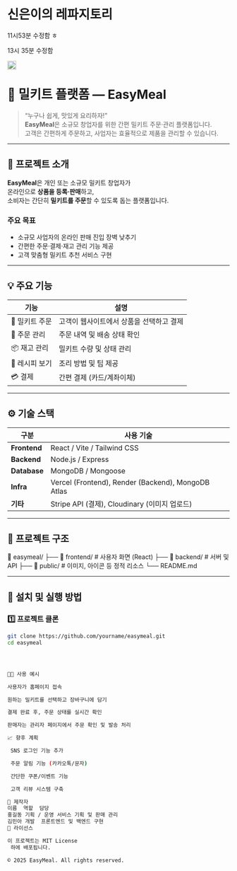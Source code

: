 # 신은이의 레파지토리

11시53분 수정함 ㅎ

13시 35분 수정함 <br />

 <a href="[https://www.notion.so/kimphysicsman/PROFILE-6bf254d419af4910b776c111efb371e4](https://github.com/9youn3-sys/9youn3-sys.github.io)"> <img src="https://img.shields.io/badge/-Profile-8AC926?style=for-the-badge" height="20px" style="margin-bottom: -5px" /> </a>

# 🥗 밀키트 플랫폼 — EasyMeal

> “누구나 쉽게, 맛있게 요리하자!”  
> **EasyMeal**은 소규모 창업자를 위한 간편 밀키트 주문·관리 플랫폼입니다.  
> 고객은 간편하게 주문하고, 사업자는 효율적으로 제품을 관리할 수 있습니다.

---

## 🌱 프로젝트 소개

**EasyMeal**은 개인 또는 소규모 밀키트 창업자가  
온라인으로 **상품을 등록·판매**하고,  
소비자는 간단히 **밀키트를 주문**할 수 있도록 돕는 플랫폼입니다.

### 주요 목표
- 소규모 사업자의 온라인 판매 진입 장벽 낮추기  
- 간편한 주문·결제·재고 관리 기능 제공  
- 고객 맞춤형 밀키트 추천 서비스 구현  

---

## 💡 주요 기능

| 기능 | 설명 |
|------|------|
| 🛒 밀키트 주문 | 고객이 웹사이트에서 상품을 선택하고 결제 |
| 🧾 주문 관리 | 주문 내역 및 배송 상태 확인 |
| 📦 재고 관리 | 밀키트 수량 및 상태 관리 |
| 🥕 레시피 보기 | 조리 방법 및 팁 제공 |
| 💳 결제 | 간편 결제 (카드/계좌이체) |

---

## ⚙️ 기술 스택

| 구분 | 사용 기술 |
|------|------------|
| **Frontend** | React / Vite / Tailwind CSS |
| **Backend** | Node.js / Express |
| **Database** | MongoDB / Mongoose |
| **Infra** | Vercel (Frontend), Render (Backend), MongoDB Atlas |
| **기타** | Stripe API (결제), Cloudinary (이미지 업로드) |

---

## 🧭 프로젝트 구조


📁 easymeal/
├── 📁 frontend/ # 사용자 화면 (React)
├── 📁 backend/ # 서버 및 API
├── 📁 public/ # 이미지, 아이콘 등 정적 리소스
└── README.md


---

## 🔧 설치 및 실행 방법

### 1️⃣ 프로젝트 클론
```bash
git clone https://github.com/yourname/easymeal.git
cd easymeal




🧑‍🍳 사용 예시

사용자가 홈페이지 접속

원하는 밀키트를 선택하고 장바구니에 담기

결제 완료 후, 주문 상태를 실시간 확인

판매자는 관리자 페이지에서 주문 확인 및 발송 처리

📈 향후 계획

 SNS 로그인 기능 추가

 주문 알림 기능 (카카오톡/문자)

 간단한 쿠폰/이벤트 기능

 고객 리뷰 시스템 구축

👥 제작자
이름	역할	담당
홍길동	기획 / 운영	서비스 기획 및 판매 관리
김민아	개발	프론트엔드 및 백엔드 구현
📄 라이선스

이 프로젝트는 MIT License
 하에 배포됩니다.

© 2025 EasyMeal. All rights reserved.
